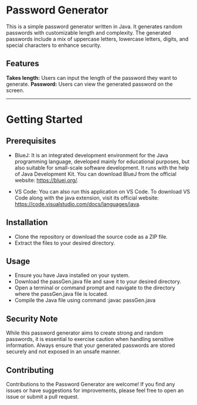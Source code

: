# **Password Generator**

This is a simple password generator written in Java. It generates random passwords with customizable length and complexity. The generated passwords include a mix of uppercase letters, lowercase letters, digits, and special characters to enhance security.

## **Features**

**Takes length:** Users can input the length of the password they want to generate.
**Password:** Users can view the generated password on the screen.
____________________________________________________________________________________________________________________________________________________________________

# **Getting Started**

## **Prerequisites**
* BlueJ: It is an integrated development environment for the Java programming language, developed mainly for educational purposes, but also suitable for small-scale software development. It runs with the help of Java Development Kit. You can download BlueJ from the official website: https://bluej.org/.

* VS Code: You can also run this application on VS Code. To download VS Code along with the java extension, visit its official website: https://code.visualstudio.com/docs/languages/java.

## **Installation**
* Clone the repository or download the source code as a ZIP file.
* Extract the files to your desired directory.

## **Usage**
* Ensure you have Java installed on your system.
* Download the passGen.java file and save it to your desired directory.
* Open a terminal or command prompt and navigate to the directory where the passGen.java file is located.
* Compile the Java file using command :javac passGen.java

## **Security Note**
While this password generator aims to create strong and random passwords, it is essential to exercise caution when handling sensitive information. Always ensure that your generated passwords are stored securely and not exposed in an unsafe manner.

## **Contributing**

Contributions to the Password Generator are welcome! If you find any issues or have suggestions for improvements, please feel free to open an issue or submit a pull request.

